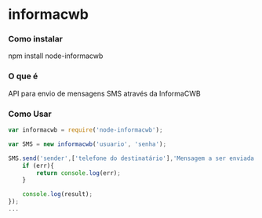 # informacwb

### Como instalar

npm install node-informacwb

### O que é

API para envio de mensagens SMS através da InformaCWB

### Como Usar

```javascript
var informacwb = require('node-informacwb');

var SMS = new informacwb('usuario', 'senha');

SMS.send('sender',['telefone do destinatário'],'Mensagem a ser enviada.',function(err,result){
    if (err){
        return console.log(err);
    }

    console.log(result);
});
...